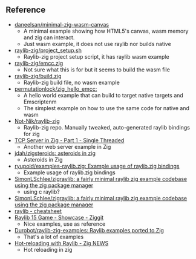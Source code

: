 ## Reference

- [daneelsan/minimal-zig-wasm-canvas](https://github.com/daneelsan/minimal-zig-wasm-canvas/tree/master)
    - A minimal example showing how HTML5's canvas, wasm memory and zig can interact.
    - Just wasm example, it does not use raylib nor builds native
- [raylib-zig/project\_setup.sh](https://github.com/Not-Nik/raylib-zig/blob/devel/project_setup.sh#L32C5-L32C42)
    - Raylib-zig project setup script, it has raylib wasm example
- [raylib-zig/emcc.zig](https://github.com/Not-Nik/raylib-zig/blob/devel/emcc.zig)
    - Not sure what this is for but it seems to build the wasm file
- [raylib-zig/build.zig](https://github.com/Not-Nik/raylib-zig/blob/devel/build.zig)
    - Raylib-zig build file, no wasm example
- [permutationlock/zig\_hello\_emcc: ](https://github.com/permutationlock/zig_hello_emcc/tree/main)
    - A hello world example that can build to target native targets and Emscriptenm
    - The simplest example on how to use the same code for native and wasm
- [Not-Nik/raylib-zig](https://github.com/Not-Nik/raylib-zig)
    - Raylib-zig repo. Manually tweaked, auto-generated raylib bindings for zig
- [TCP Server in Zig - Part 1 - Single Threaded](https://www.openmymind.net/TCP-Server-In-Zig-Part-1-Single-Threaded/)
    - Another web server example in Zig
- [jdah/zigsteroids: asteroids in zig](https://github.com/jdah/zigsteroids/tree/main)
    - Asteroids in Zig
- [ryupold/examples-raylib.zig: Example usage of raylib.zig bindings](https://github.com/ryupold/examples-raylib.zig)
    - Example usage of raylib.zig bindings
- [SimonLSchlee/zigraylib: a fairly minimal raylib zig example codebase using the zig package manager](https://github.com/SimonLSchlee/zigraylib/tree/main)
    - using c raylib?
- [SimonLSchlee/zigraylib: a fairly minimal raylib zig example codebase using the zig package manager](https://github.com/SimonLSchlee/zigraylib?tab=readme-ov-file)
- [raylib - cheatsheet](https://www.raylib.com/cheatsheet/cheatsheet.html)
- [Raylib 15 Game - Showcase - Ziggit](https://ziggit.dev/t/raylib-15-game/5233)
    - Nice examples, use as reference
- [Durobot/raylib-zig-examples: Raylib examples ported to Zig](https://github.com/Durobot/raylib-zig-examples)
    - That's a lot of examples
- [Hot-reloading with Raylib - Zig NEWS](https://zig.news/perky/hot-reloading-with-raylib-4bf9)
    - Hot reloading in zig